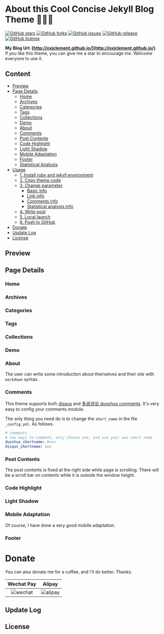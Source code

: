 
# About this Cool Concise Jekyll Blog Theme 🤘🤘🤘

[![GitHub stars](https://img.shields.io/github/stars/nxjclement/nxjclement.github.io.svg)](https://github.com/nxjclement/nxjclement.github.io/stargazers)
[![GitHub forks](https://img.shields.io/github/forks/nxjclement/nxjclement.github.io.svg)](https://github.com/nxjclement/nxjclement.github.io/network)
[![GitHub issues](https://img.shields.io/github/issues/nxjclement/nxjclement.github.io.svg)](https://github.com/nxjclement/nxjclement.github.io/issues)
[![GitHub release](https://img.shields.io/github/release/nxjclement/nxjclement.github.io.svg)](https://github.com/nxjclement/nxjclement.github.io/releases)
[![GitHub license](https://img.shields.io/badge/license-MIT-blue.svg)](https://raw.githubusercontent.com/nxjclement/nxjclement.github.io/master/LICENSE)

**My Blog Url: [http://nxjclement.github.io/](http://nxjclement.github.io/)**. If you like this theme, you can give me a star to encourage me. Welcome everyone to use it.

## Content

* [Preview](#preview)
* [Page Details](#page-details)
    * [Home](#home)
    * [Archives](#archives)
    * [Categories](#categories)
    * [Tags](#tags)
    * [Collections](#collections)
    * [Demo](#demo)
    * [About](#about)
    * [Comments](#comments)
    * [Post Contents](#post-contents)
    * [Code Highlight](#code-highlight)
    * [Light Shadow](#light-shadow)
    * [Mobile Adaptation](#mobile-adaptation)
    * [Footer](#footer)
    * [Statistical Analysis](#statistical-analysis)
* [Usage](#usage)
    * [1. Install ruby and jekyll environment](#1-install-ruby-and-jekyll-environment)
    * [2. Copy theme code](#2-copy-theme-code)
    * [3. Change parameter](#3-change-parameter)
        * [Basic info](#basic-info)
        * [Link info](#link-info)
        * [Comments info](#comments-info)
        * [Statistical analysis info](#statistical-analysis-info)
    * [4. Write post](#4-write-post)
    * [5. Local launch](#5-local-launch)
    * [6. Push to GitHub](#6-push-to-github)
* [Donate](#donate)
* [Update Log](#update-log)
* [License](#license)

## Preview

## Page Details

### Home

### Archives

### Categories

### Tags

### Collections

### Demo

### About

The user can write some introduction about theirselves and their site with `markdown` syntax.

### Comments

This theme supports both [disqus](https://disqus.com/) and [多说评论 duoshuo comments](http://duoshuo.com/). It's very easy to config your comments module.

The only thing you need do is to change the `short_name` in the file `_config.yml`. As follows.

```yml
# comments
# two ways to comment, only choose one, and use your own short name
duoshuo_shortname: #xxx
disqus_shortname: xxx
```

### Post Contents

The post contents is fixed at the right side while page is scrolling. There will be a scroll bar on contents while it is outside the window height.

### Code Highlight


### Light Shadow

### Mobile Adaptation

Of course, I have done a very good mobile adaptation.

### Footer

# Donate

You can also donate me for a coffee, and I'll do better. Thanks.

|                                 Wechat Pay                                  |                                   Alipay                                    |
|:---------------------------------------------------------------------------:|:---------------------------------------------------------------------------:|
| ![wechat]() | ![alipay]() |

## Update Log

## License

